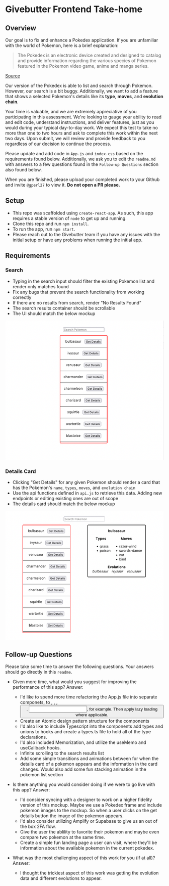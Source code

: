 # Givebutter Frontend Take-home

## Overview

Our goal is to fix and enhance a Pokedex application. If you are unfamiliar with the world of Pokemon, here is a brief explanation:

> The Pokedex is an electronic device created and designed to catalog and provide information regarding the various species of Pokemon featured in the Pokemon video game, anime and manga series.
 
[Source](https://pokemon.fandom.com/wiki/Pokedex)
 
Our version of the Pokedex is able to list and search through Pokemon. However, our search is a bit buggy. Additionally, we want to add a feature that shows a selected Pokemon's details like its **type**, **moves**, and **evolution chain**.

Your time is valuable, and we are extremely appreciative of you participating in this assessment. We're looking to gauge your ability to read and edit code, understand instructions, and deliver features, just as you would during your typical day-to-day work. We expect this test to take no more than one to two hours and ask to complete this work within the next two days. Upon submit, we will review and provide feedback to you regardless of our decision to continue the process.

Please update and add code in `App.js` and `index.css` based on the requirements found below. Additionally, we ask you to edit the `readme.md` with answers to a few questions found in the `Follow-up Questions` section also found below.

When you are finished, please upload your completed work to your Github and invite `@gperl27` to view it. **Do not open a PR please.**

## Setup

- This repo was scaffolded using `create-react-app`. As such, this app requires a stable version of `node` to get up and running.
- Clone this repo and run `npm install`.
- To run the app, run `npm start`.
- Please reach out to the Givebutter team if you have any issues with the initial setup or have any problems when running the initial app.

## Requirements

### Search
- Typing in the search input should filter the existing Pokemon list and render only matches found
- Fix any bugs that prevent the search functionality from working correctly
- If there are no results from search, render "No Results Found"
- The search results container should be scrollable
- The UI should match the below mockup

![](mockup0.png)

### Details Card
     
- Clicking "Get Details" for any given Pokemon should render a card that has the Pokemon's `name`, `types`, `moves`, and `evolution chain`
- Use the api functions defined in `api.js` to retrieve this data. Adding new endpoints or editing existing ones are out of scope
- The details card should match the below mockup

![](mockup1.png)

## Follow-up Questions

Please take some time to answer the following questions. Your answers should go directly in this `readme`.

- Given more time, what would you suggest for improving the performance of this app?
    Answer: 
    - I'd like to spend more time refactoring the App.js file into separate componets, to <PokemonList />, <SearchBar />, <Pokemon />, <Button />, <Input />, for example. Then apply lazy loading where applicable. 
    - Create an Atomic design pattern structure for the components
    - I'd also like to include Typescript into the components add types and unions to hooks and create a types.ts file to hold all of the type declarations.
    - I'd also included Memorization, and utilize the useMemo and useCallback hooks.
    - Infinite scrolling to the search results list
    - Add some simple transitions and animations between for when the details card of a pokemon appears and the information in the card changes. Would also add some fun stacking animation in the pokemon list section

- Is there anything you would consider doing if we were to go live with this app?
    Answer:
    - I'd consider syncing with a designer to work on a higher fidelity version of this mockup. Maybe we use a Pokedex frame and include pokemon images to the mockup. So when a user clicks on the get details button the image of the pokemon appears. 
    - I'd also consider utilizing Amplify or Supabase to give us an out of the box 2FA flow.
    - Give the user the ablility to favorite their pokemon and maybe even compare two pokemon at the same time.
    - Create a simple fun landing page a user can visit, where they'll be information about the available pokemon in the current pokedex.

- What was the most challenging aspect of this work for you (if at all)?
    Answer:
    - I thought the trickiest aspect of this work was getting the evolution data and different evolutions to appear.